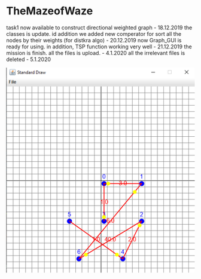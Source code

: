 # TheMazeofWaze
task1
now available to construct directional weighted graph - 18.12.2019
the classes is update. id addition we added new comperator for sort all the nodes by their weights (for distkra algo) - 20.12.2019
now Graph_GUI is ready for using. in addition, TSP function working very well - 21.12.2019
the mission is finish. all the files is upload. - 4.1.2020
all the irrelevant files is deleted - 5.1.2020

![](image/graphView.png)
